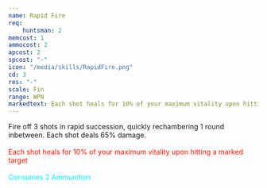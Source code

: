 ```yaml
---
name: Rapid Fire
req: 
    huntsman: 2
memcost: 1
ammocost: 2
apcost: 2
spcost: "-"
icon: "/media/skills/RapidFire.png"
cd: 3
res: "-"
scale: Fin
range: WPN
markedtext: Each shot heals for 10% of your maximum vitality upon hitting a marked target
---
```

Fire off 3 shots in rapid succession, quickly rechambering 1 round inbetween. Each shot deals 65% damage.<br><br>
            <font color='#FF1500'>Each shot heals for 10% of your maximum vitality upon hitting a marked target</font><br><br>
            <font color='#00EFFF'>Consumes 2 Ammunition</font>